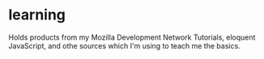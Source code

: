 # learning
Holds products from my Mozilla Development Network Tutorials, eloquent JavaScript, and othe sources which I'm using to teach me the basics.
